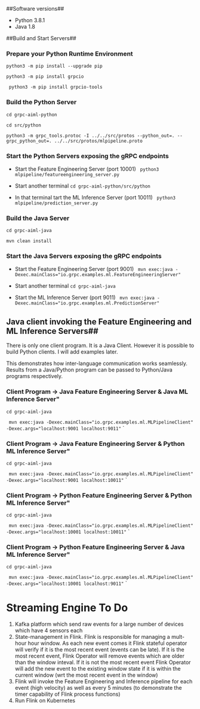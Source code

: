 ##Software versions##
- Python 3.8.1
- Java 1.8

##Build and Start Servers##

### Prepare your Python Runtime Environment ###
`python3 -m pip install --upgrade pip`

`python3 -m pip install grpcio`

` python3 -m pip install grpcio-tools`


### Build the Python Server ###
`cd grpc-aiml-python`

`cd src/python`	

`python3 -m grpc_tools.protoc -I ../../src/protos --python_out=. --grpc_python_out=. ../../src/protos/mlpipeline.proto`

### Start the Python Servers exposing the gRPC endpoints ###

- Start the Feature Engineering Server (port 10001)
` python3 mlpipeline/featureengineering_server.py`

- Start another terminal
`cd grpc-aiml-python/src/python`

- In that terminal tart the ML Inference Server (port 10011)
` python3 mlpipeline/prediction_server.py`

### Build the Java Server ###
`cd grpc-aiml-java`

`mvn clean install`	


### Start the Java Servers exposing the gRPC endpoints ###

- Start the Feature Engineering Server (port 9001)
` mvn exec:java -Dexec.mainClass="io.grpc.examples.ml.FeatureEngineeringServer"`

- Start another terminal
`cd grpc-aiml-java`

- Start the ML Inference Server (port 9011)
` mvn exec:java -Dexec.mainClass="io.grpc.examples.ml.PredictionServer"`

## Java client invoking the Feature Engineering and ML Inference Servers##


There is only one client program. It is a Java Client. However it is possible to build Python clients. I will add examples later.

This demonstrates how inter-language communication works seamlessly. Results from a Java/Python program can be passed to Python/Java programs respectively.

### Client Program -> Java Feature Engineering Server & Java ML Inference Server" ###

`cd grpc-aiml-java`

` mvn exec:java -Dexec.mainClass="io.grpc.examples.ml.MLPipelineClient" -Dexec.args="localhost:9001 localhost:9011"`
`
### Client Program -> Java Feature Engineering Server & Python ML Inference Server" ###

`cd grpc-aiml-java`

` mvn exec:java -Dexec.mainClass="io.grpc.examples.ml.MLPipelineClient" -Dexec.args="localhost:9001 localhost:10011"`
`
### Client Program -> Python Feature Engineering Server & Python ML Inference Server" ###

`cd grpc-aiml-java`

` mvn exec:java -Dexec.mainClass="io.grpc.examples.ml.MLPipelineClient" -Dexec.args="localhost:10001 localhost:10011"`
`
### Client Program -> Python Feature Engineering Server & Java ML Inference Server" ###

`cd grpc-aiml-java`

` mvn exec:java -Dexec.mainClass="io.grpc.examples.ml.MLPipelineClient" -Dexec.args="localhost:10001 localhost:9011"`
`
# Streaming Engine To Do

1. Kafka platform which send raw events for a large number of devices which have 4 sensors each
2. State-management in Flink. Flink is responsible for managing a mult-hour hour window. As each new event comes it Flink stateful operator will verify if it is the most recent event (events can be late). If it is the most recent event, Flink Operator will remove events which are older than the window inteval. If it is not the most recent event Flink Operator will add the new event to the existing window state if it is within the current  window (wrt the most recent event in the window)
3. Flink will invoke the Feature Engineering and Inference pipeline for each event (high velocity) as well as every 5 minutes (to demonstrate the timer capability of Flink process functions)
4. Run Flink on Kubernetes

